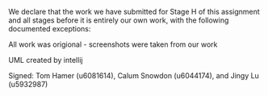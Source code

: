 We declare that the work we have submitted for Stage H of this assignment and all stages before it is entirely our own work, with the following documented exceptions:

All work was origional - screenshots were taken from our work

UML created by intellij

Signed: Tom Hamer (u6081614), Calum Snowdon (u6044174), and Jingy Lu (u5932987)

